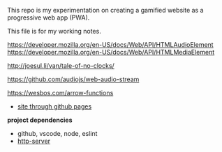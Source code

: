This repo is my experimentation on creating a gamified website as a progressive web app (PWA).

This file is for my working notes.

https://developer.mozilla.org/en-US/docs/Web/API/HTMLAudioElement
https://developer.mozilla.org/en-US/docs/Web/API/HTMLMediaElement

http://joesul.li/van/tale-of-no-clocks/

https://github.com/audiojs/web-audio-stream



https://wesbos.com/arrow-functions


* [site through github pages](https://csusbdt.github.io/4500-2021-spring/)



__project dependencies__

* github, vscode, node, eslint
* [http-server](https://www.npmjs.com/package/http-server)
